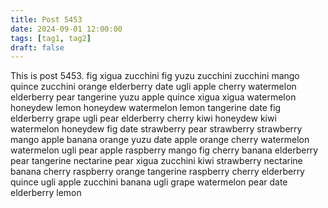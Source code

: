 ```yaml
---
title: Post 5453
date: 2024-09-01 12:00:00
tags: [tag1, tag2]
draft: false
---
```

This is post 5453.
fig
xigua
zucchini
fig
yuzu
zucchini
zucchini
mango
quince
zucchini
orange
elderberry
date
ugli
apple
cherry
watermelon
elderberry
pear
tangerine
yuzu
apple
quince
xigua
xigua
watermelon
honeydew
lemon
honeydew
watermelon
lemon
tangerine
date
fig
elderberry
grape
ugli
pear
elderberry
cherry
kiwi
honeydew
kiwi
watermelon
honeydew
fig
date
strawberry
pear
strawberry
strawberry
mango
apple
banana
orange
yuzu
date
apple
orange
cherry
watermelon
watermelon
ugli
pear
apple
raspberry
mango
fig
cherry
banana
elderberry
pear
tangerine
nectarine
pear
xigua
zucchini
kiwi
strawberry
nectarine
banana
cherry
raspberry
orange
tangerine
raspberry
cherry
elderberry
quince
ugli
apple
zucchini
banana
ugli
grape
watermelon
pear
date
elderberry
lemon
